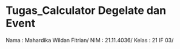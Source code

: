 # Tugas_Calculator Degelate dan Event
Nama : Mahardika Wildan Fitrian/
NIM : 21.11.4036/
Kelas : 21 IF 03/
